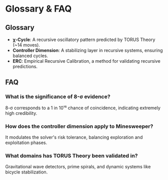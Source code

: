 # Glossary & FAQ

## Glossary
- **χ-Cycle**: A recursive oscillatory pattern predicted by TORUS Theory (~14 moves).
- **Controller Dimension**: A stabilizing layer in recursive systems, ensuring balanced cycles.
- **ERC**: Empirical Recursive Calibration, a method for validating recursive predictions.

## FAQ
### What is the significance of 8-σ evidence?
8-σ corresponds to a 1 in 10¹⁵ chance of coincidence, indicating extremely high credibility.

### How does the controller dimension apply to Minesweeper?
It modulates the solver's risk tolerance, balancing exploration and exploitation phases.

### What domains has TORUS Theory been validated in?
Gravitational wave detectors, prime spirals, and dynamic systems like bicycle stabilization.
